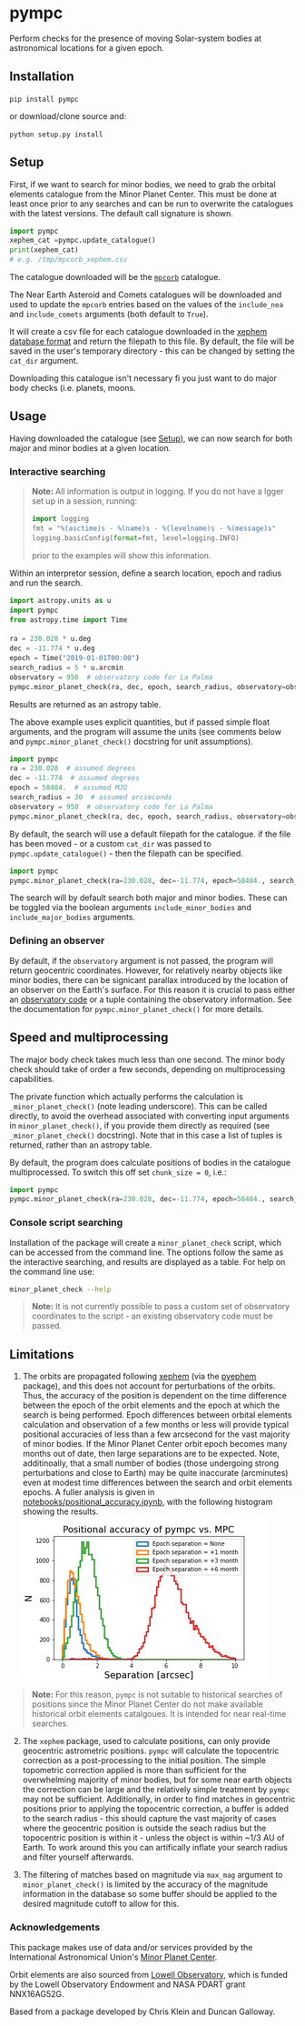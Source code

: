 pympc
=====

Perform checks for the presence of moving Solar-system bodies at astronomical locations for a given epoch.

## Installation

`pip install pympc`

or download/clone source and:

`python setup.py install`

## Setup

First, if we want to search for minor bodies, we need to grab the orbital elements catalogue from the Minor
Planet Center. This must be done at least once prior to any searches and can be run to overwrite the catalogues 
with the latest versions. The default call signature is shown.
```python
import pympc
xephem_cat =pympc.update_catalogue()
print(xephem_cat)
# e.g. /tmp/mpcorb_xephem.csv
```

The catalogue downloaded will be the [`mpcorb`](https://www.minorplanetcenter.net/data) catalogue.

The Near Earth Asteroid and Comets catalogues will be downloaded and used to update the `mpcorb` entries based on 
the values of the `include_nea` and `include_comets` arguments (both default to `True`).
 
It will create a csv file for each catalogue downloaded in the 
[xephem database format](http://www.clearskyinstitute.com/xephem/help/xephem.html#mozTocId468501) and return
the filepath to this file. By default, the file will be saved in the user's temporary directory - this can
be changed by setting the `cat_dir` argument.

Downloading this catalogue isn't necessary fi you just want to do major body checks (i.e. planets, moons.


## Usage 

Having downloaded the catalogue (see [Setup](#Setup)), we can now search for both major and minor bodies 
at a given location.

### Interactive searching

> **Note:** All information is output in logging. If you do not have a lgger set up in a session, running:
> ```python
> import logging
> fmt = "%(asctime)s - %(name)s - %(levelname)s - %(message)s"
> logging.basicConfig(format=fmt, level=logging.INFO)
> ```
> prior to the examples will show this information.

Within an interpretor session, define a search location, epoch and radius and run the search.

```python
import astropy.units as u
import pympc
from astropy.time import Time

ra = 230.028 * u.deg
dec = -11.774 * u.deg
epoch = Time("2019-01-01T00:00")
search_radius = 5 * u.arcmin
observatory = 950  # observatory code for La Palma
pympc.minor_planet_check(ra, dec, epoch, search_radius, observatory=observatory)
```

Results are returned as an astropy table.

The above example uses explicit quantities, but if passed simple float arguments, and the program will assume the 
units (see comments below and `pympc.minor_planet_check()` docstring for unit assumptions).
```python
import pympc
ra = 230.028  # assumed degrees
dec = -11.774  # assumed degrees
epoch = 58484.  # assumed MJD
search_radius = 30  # assumed arcseconds
observatory = 950  # observatory code for La Palma
pympc.minor_planet_check(ra, dec, epoch, search_radius, observatory=observatory)
```

By default, the search will use a default filepath for the catalogue. if the file has been moved - or a 
custom `cat_dir` was passed to `pympc.update_catalogue()` - then the filepath can be specified.

```python
import pympc
pympc.minor_planet_check(ra=230.028, dec=-11.774, epoch=58484., search_radius=30, xephem_filepath='/path/to/mpcorb_xphem.csv')
```

The search will by default search both major and minor bodies. These can be toggled via the boolean arguments
`include_minor_bodies` and `include_major_bodies` arguments.

### Defining an observer

By default, if the `observatory` argument is not passed, the program will return geocentric coordinates. However, for
relatively nearby objects like minor bodies, there can be signicant parallax introduced by the location of an observer
on the Earth's surface. For this reason it is crucial to pass either an 
[observatory code](https://www.minorplanetcenter.net/iau/lists/ObsCodes.html) or a tuple containing the observatory
information. See the documentation for `pympc.minor_planet_check()` for more details.

## Speed and multiprocessing
The major body check takes much less than one second. The minor body check should take of order a few seconds, 
depending on multiprocessing capabilities.

The private function which actually performs the calculation is `_minor_planet_check()` (note leading underscore).
This can be called directly, to avoid the overhead associated with converting input arguments in `minor_planet_check()`,
if you provide them directly as required (see `_minor_planet_check()` docstring). Note that in this case a list of 
tuples is returned, rather than an astropy table.

By default, the program does calculate positions of bodies in the catalogue multiprocessed. To switch this off set
`chunk_size = 0`, i.e.:

```python
import pympc
pympc.minor_planet_check(ra=230.028, dec=-11.774, epoch=58484., search_radius=30, chunk_size=0)
```

### Console script searching

Installation of the package will create a `minor_planet_check` script, which can be accessed
from the command line. The options follow the same as the interactive searching, and results
are displayed as a table. For help on the command line use:
```bash
minor_planet_check --help
```

> **Note:** It is not currently possible to pass a custom set of observatory coordinates to the script - 
> an existing observatory code must be passed.

## Limitations

1. The orbits are propagated following [xephem](http://www.clearskyinstitute.com/xephem) (via the 
[pyephem](https://rhodesmill.org/pyephem/) package), and this does not account for perturbations of the orbits. Thus, 
the accuracy of the position is dependent on the time difference between the epoch of the orbit elements and the epoch 
at which the search is being performed. Epoch differences between orbital elements calculation and observation of 
a few months or less will provide typical positional accuracies of less than a few arcsecond for the vast
majority of minor bodies. If the Minor Planet Center orbit epoch becomes many months out of date, then large separations
are to be expected. Note, additinoally, that a small number of bodies (those undergoing strong perturbations and
close to Earth) may be quite inaccurate (arcminutes) even at modest time differences between the search and orbit 
elements epochs. A fuller analysis is given in 
[notebooks/positional_accuracy.ipynb](notebooks/positional_accuracy.ipynb), with the following histogram showing the results.
![histogram showing positional accuracy of pympc vs minor planet center](/notebooks/position_accuracy.png "Histogram showing positional accuracy of `pympc` vs Minor Planet Center")
> **Note:** For this reason, `pympc` is not suitable to historical searches of positions since the Minor Planet Center 
> do not make available historical orbit elements catalgoues. It is intended for near real-time searches.

2. The `xephem` package, used to calculate positions, can only provide geocentric astrometric positions. `pympc` will 
calculate the topocentric correction as a post-processing to the initial position. The simple topometric correction 
applied is more than sufficient for the overwhelming majority of minor bodies, but for some near earth objects the 
correction can be large and the relatively simple treatment by `pympc` may not be sufficient. Additionally, in order 
to find matches in geocentric positions prior to applying the topocentric correction, a buffer is added to the search 
radius - this should capture the vast majority of cases where the geocentric position is outside the seach radius but 
the topocentric position is within it - unless the object is within ~1/3 AU of Earth. To work around this you can 
artifically inflate your search radius and filter yourself afterwards.

3. The filtering of matches based on magnitude via `max_mag` argument to `minor_planet_check()` is limited by the 
accuracy of the magnitude information in the database so some buffer should be applied to the desired magnitude cutoff 
to allow for this.

### Acknowledgements
This package makes use of data and/or services provided by the International Astronomical Union's 
[Minor Planet Center](https://www.minorplanetcenter.net).

Orbit elements are also sourced from [Lowell Observatory](https://asteroid.lowell.edu/main/), which is funded by the 
Lowell Observatory Endowment and NASA PDART grant NNX16AG52G.

Based from a package developed by Chris Klein and Duncan Galloway.